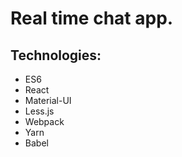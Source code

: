 # Real time chat app.
## Technologies:
  * ES6
  * React
  * Material-UI
  * Less.js
  * Webpack
  * Yarn
  * Babel
